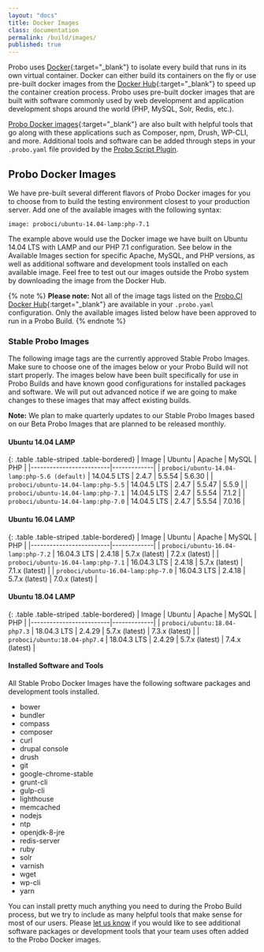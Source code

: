 ```yaml
---
layout: "docs"
title: Docker Images
class: documentation
permalink: /build/images/
published: true
---
```


Probo uses [Docker](https://www.docker.com/){:target="\_blank"} to isolate every build that runs in its own virtual container. Docker can either build its containers on the fly or use pre-built docker images from the [Docker Hub](https://hub.docker.com/){:target="\_blank"} to speed up the container creation process. Probo uses pre-built docker images that are built with software commonly used by web development and application development shops around the world (PHP, MySQL, Solr, Redis, etc.).

[Probo Docker images](https://hub.docker.com/u/proboci/){:target="\_blank"} are also built with helpful tools that go along with these applications such as Composer, npm, Drush, WP-CLI, and more. Additional tools and software can be added through steps in your `.probo.yaml` file provided by the [Probo Script Plugin](https://docs.probo.ci/plugins/script-plugin/).

## Probo Docker Images

We have pre-built several different flavors of Probo Docker images for you to choose from to build the testing environment closest to your production server. Add one of the available images with the following syntax:

    image: proboci/ubuntu-14.04-lamp:php-7.1

The example above would use the Docker image we have built on Ubuntu 14.04 LTS with LAMP and our PHP 7.1 configuration. See below in the Available Images section for specific Apache, MySQL, and PHP versions, as well as additional software and development tools installed on each available image. Feel free to test out our images outside the Probo system by downloading the image from the Docker Hub.

{% note %}
**Please note:** Not all of the image tags listed on the [Probo.CI Docker Hub](https://hub.docker.com/u/proboci/){:target="\_blank"} are available in your `.probo.yaml` configuration. Only the available images listed below have been approved to run in a Probo Build.
{% endnote %}

### Stable Probo Images

The following image tags are the currently approved Stable Probo Images. Make sure to choose one of the images below or your Probo Build will not start properly. The images below have been built specifically for use in Probo Builds and have known good configurations for installed packages and software. We will put out advanced notice if we are going to make changes to these images that may affect existing builds.

**Note:** We plan to make quarterly updates to our Stable Probo Images based on our Beta Probo Images that are planned to be released monthly.

#### Ubuntu 14.04 LAMP

{: .table .table-striped .table-bordered}
| Image | Ubuntu | Apache | MySQL | PHP |
|-------------------------|-------------|
| `proboci/ubuntu-14.04-lamp:php-5.6 (default)` | 14.04.5 LTS | 2.4.7 | 5.5.54 | 5.6.30 |
| `proboci/ubuntu-14.04-lamp:php-5.5` | 14.04.5 LTS | 2.4.7 |  5.5.47 | 5.5.9 |
| `proboci/ubuntu-14.04-lamp:php-7.1` | 14.04.5 LTS | 2.4.7 | 5.5.54 | 7.1.2 |
| `proboci/ubuntu-14.04-lamp:php-7.0` | 14.04.5 LTS | 2.4.7 | 5.5.54 | 7.0.16 |

#### Ubuntu 16.04 LAMP

{: .table .table-striped .table-bordered}
| Image | Ubuntu | Apache | MySQL | PHP |
|-------------------------|-------------|
| `proboci/ubuntu-16.04-lamp:php-7.2` | 16.04.3 LTS | 2.4.18 | 5.7.x (latest) | 7.2.x (latest) |
| `proboci/ubuntu-16.04-lamp:php-7.1` | 16.04.3 LTS | 2.4.18 | 5.7.x (latest) | 7.1.x (latest) |
| `proboci/ubuntu-16.04-lamp:php-7.0` | 16.04.3 LTS | 2.4.18 | 5.7.x (latest) | 7.0.x (latest) |

#### Ubuntu 18.04 LAMP

{: .table .table-striped .table-bordered}
| Image | Ubuntu | Apache | MySQL | PHP |
|-------------------------|-------------|
| `proboci/ubuntu:18.04-php7.3` | 18.04.3 LTS | 2.4.29 | 5.7.x (latest) | 7.3.x (latest) |
| `proboci/ubuntu:18.04-php7.4` | 18.04.3 LTS | 2.4.29 | 5.7.x (latest) | 7.4.x (latest) |

#### Installed Software and Tools

All Stable Probo Docker Images have the following software packages and development tools installed.

- bower
- bundler
- compass
- composer
- curl
- drupal console
- drush
- git
- google-chrome-stable
- grunt-cli
- gulp-cli
- lighthouse
- memcached
- nodejs
- ntp
- openjdk-8-jre
- redis-server
- ruby
- solr
- varnish
- wget
- wp-cli
- yarn

You can install pretty much anything you need to during the Probo Build process, but we try to include as many helpful tools that make sense for most of our users. Please [let us know](https://probo.ci/contact/) if you would like to see additional software packages or development tools that your team uses often added to the Probo Docker images.
